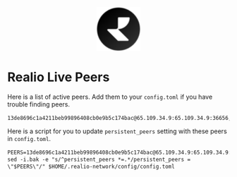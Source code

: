 <p align="center">
  <img height="100" height="auto" src="https://raw.githubusercontent.com/Nodeist/Kurulumlar/main/logos/realio.png">
</p>


# Realio Live Peers
Here is a list of active peers. Add them to your `config.toml` if you have trouble finding peers.
```
13de8696c1a4211beb99896408cb0e9b5c174bac@65.109.34.9:65.109.34.9:36656,aa194e9f9add331ee8ba15d2c3d8860c5a50713f@143.110.230.177:26656
```

Here is a script for you to update `persistent_peers` setting with these peers in `config.toml`.

```
PEERS=13de8696c1a4211beb99896408cb0e9b5c174bac@65.109.34.9:65.109.34.9:36656,aa194e9f9add331ee8ba15d2c3d8860c5a50713f@143.110.230.177:26656
sed -i.bak -e "s/^persistent_peers *=.*/persistent_peers = \"$PEERS\"/" $HOME/.realio-network/config/config.toml
```

